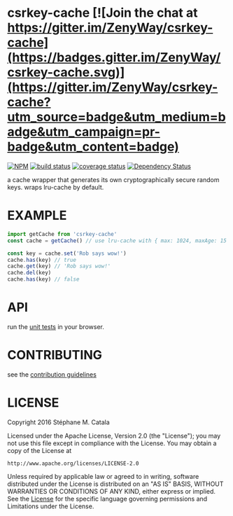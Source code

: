 # csrkey-cache [![Join the chat at https://gitter.im/ZenyWay/csrkey-cache](https://badges.gitter.im/ZenyWay/csrkey-cache.svg)](https://gitter.im/ZenyWay/csrkey-cache?utm_source=badge&utm_medium=badge&utm_campaign=pr-badge&utm_content=badge)
[![NPM](https://nodei.co/npm/csrkey-cache.png?compact=true)](https://nodei.co/npm/csrkey-cache/)
[![build status](https://travis-ci.org/ZenyWay/csrkey-cache.svg?branch=master)](https://travis-ci.org/ZenyWay/csrkey-cache)
[![coverage status](https://coveralls.io/repos/github/ZenyWay/csrkey-cache/badge.svg?branch=master)](https://coveralls.io/github/ZenyWay/csrkey-cache)
[![Dependency Status](https://gemnasium.com/badges/github.com/ZenyWay/csrkey-cache.svg)](https://gemnasium.com/github.com/ZenyWay/csrkey-cache)

a cache wrapper that generates its own cryptographically secure random keys.
wraps lru-cache by default.

# <a name="example"></a> EXAMPLE
```javascript
import getCache from 'csrkey-cache'
const cache = getCache() // use lru-cache with { max: 1024, maxAge: 15 * 60 * 1000 } defaults

const key = cache.set('Rob says wow!')
cache.has(key) // true
cache.get(key) // 'Rob says wow!'
cache.del(key)
cache.has(key) // false
```

# <a name="api"></a> API
run the [unit tests](https://cdn.rawgit.com/ZenyWay/csrkey-cache/master/spec/web/index.html)
in your browser.

# <a name="contributing"></a> CONTRIBUTING
see the [contribution guidelines](./CONTRIBUTING.md)

# <a name="license"></a> LICENSE
Copyright 2016 Stéphane M. Catala

Licensed under the Apache License, Version 2.0 (the "License");
you may not use this file except in compliance with the License.
You may obtain a copy of the License at

    http://www.apache.org/licenses/LICENSE-2.0

Unless required by applicable law or agreed to in writing, software
distributed under the License is distributed on an "AS IS" BASIS,
WITHOUT WARRANTIES OR CONDITIONS OF ANY KIND, either express or implied.
See the [License](./LICENSE) for the specific language governing permissions and
Limitations under the License.
